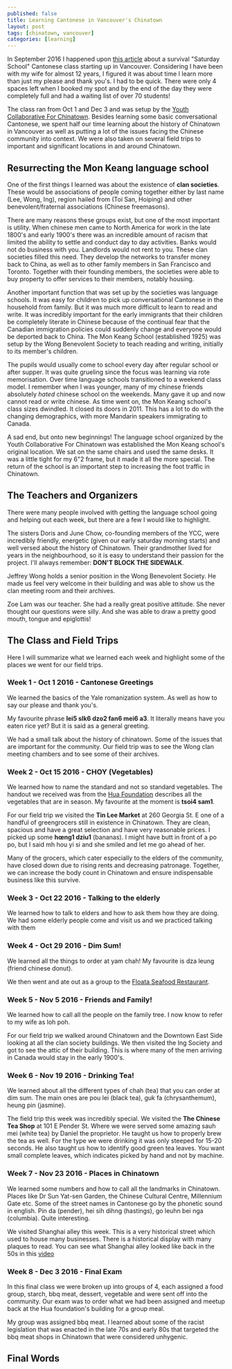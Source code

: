 ```yaml
---
published: false
title: Learning Cantonese in Vancouver's Chinatown
layout: post
tags: [chinatown, vancouver]
categories: [learning]
---
```

In September 2016 I happened upon [this article](http://www.metronews.ca/news/vancouver/2016/09/20/chinese-school-in-chinatown-focuses-on-survival-cantonese.html) about a survival "Saturday School" Cantonese class starting up in Vancouver. Considering I have been with my wife for almost 12 years, I figured it was about time I learn more than just my please and thank you's. I had to be quick. There were only 4 spaces left when I booked my spot and by the end of the day they were completely full and had a waiting list of over 70 students!

The class ran from Oct 1 and Dec 3 and was setup by the [Youth Collaborative For Chinatown](http://ycc-yvr.com/). Besides learning some basic conversational Cantonese, we spent half our time learning about the history of Chinatown in Vancouver as well as putting a lot of the issues facing the Chinese community into context. We were also taken on several field trips to important and significant locations in and around Chinatown.

## Resurrecting the Mon Keang language school

One of the first things I learned was about the existence of **clan societies**. These would be associations of people coming together either by last name (Lee, Wong, Ing), region hailed from (Toi San, Hoiping) and other benevolent/fraternal associations (Chinese freemasons).

There are many reasons these groups exist, but one of the most important is utility. When chinese men came to North America for work in the late 1800's and early 1900's there was an incredible amount of racism that limited the ability to settle and conduct day to day activities. Banks would not do business with you. Landlords would not rent to you. These clan societies filled this need. They develop the networks to transfer money back to China, as well as to other family members in San Francisco and Toronto. Together with their founding members, the societies were able to buy property to offer services to their members, notably housing. 

Another important function that was set up by the societies was language schools. It was easy for children to pick up conversational Cantonese in the household from family. But it was much more difficult to learn to read and write. It was incredibly important for the early immigrants that their children be completely literate in Chinese because of the continual fear that the Canadian immigration policies could suddenly change and everyone would be deported back to China. The Mon Keang School (established 1925) was setup by the Wong Benevolent Society to teach reading and writing, initially to its member's children. 

The pupils would usually come to school every day after regular school or after supper. It was quite grueling since the focus was learning via rote memorisation. Over time language schools transitioned to a weekend class model. I remember when I was younger, many of my chinese friends absolutely *hated* chinese school on the weekends. Many gave it up and now cannot read or write chinese. As time went on, the Mon Keang school's class sizes dwindled. It closed its doors in 2011. This has a lot to do with the changing demographics, with more Mandarin speakers immigrating to Canada.

A sad end, but onto new beginnings! The language school organized by the Youth Collaborative For Chinatown was established the Mon Keang school's original location. We sat on the same chairs and used the same desks. It was a little tight for my 6"2 frame, but it made it all the more special. The return of the school is an important step to increasing the foot traffic in Chinatown.

## The Teachers and Organizers

There were many people involved with getting the language school going and helping out each week, but there are a few I would like to highlight.

The sisters Doris and June Chow, co-founding members of the YCC, were incredibly friendly, energetic (given our early saturday morning starts) and well versed about the history of Chinatown. Their grandmother lived for years in the neighbourhood, so it is easy to understand their passion for the project. I'll always remember: **DON'T BLOCK THE SIDEWALK**.

Jeffrey Wong holds a senior position in the Wong Benevolent Society. He made us feel very welcome in their building and was able to show us the clan meeting room and their archives.

Zoe Lam was our teacher. She had a really great positive attitude. She never thought our questions were silly. And she was able to draw a pretty good mouth, tongue and epiglottis!

## The Class and Field Trips

Here I will summarize what we learned each week and highlight some of the places we went for our field trips.

### Week 1 - Oct 1 2016 - Cantonese Greetings

We learned the basics of the Yale romanization system. As well as how to say our please and thank you's.

My favourite phrase **lei5 sIk6 dzo2 fan6 mei6 a3**. It literally means have you eaten rice yet? But it is said as a general greeting.

We had a small talk about the history of chinatown. Some of the issues that are important for the community. Our field trip was to see the Wong clan meeting chambers and to see some of their archives.

### Week 2 - Oct 15 2016 - CHOY (Vegetables)

We learned how to name the standard and not so standard vegetables. The handout we received was from the [Hua Foundation](http://www.huafoundation.org/thechoiproject/seasonal-choi-guide/) describes all the vegetables that are in season. My favourite at the moment is **tsoi4 sam1**.

For our field trip we visited the **Tin Lee Market** at 260 Georgia St. E one of a handful of greengrocers still in existence in Chinatown. They are clean, spacious and have a great selection and have very reasonable prices. I picked up some **hœng1 dziu1** (bananas). I might have butt in front of a po po, but I said mh hou yi si and she smiled and let me go ahead of her.

Many of the grocers, which cater especially to the elders of the community, have closed down due to rising rents and decreasing patronage. Together, we can increase the body count in Chinatown and ensure indispensable business like this survive.

### Week 3 - Oct 22 2016 - Talking to the elderly

We learned how to talk to elders and how to ask them how they are doing. We had  some elderly people come and visit us and we practiced talking with them

### Week 4 -  Oct 29 2016 - Dim Sum!

We learned all the things to order at yam chah! My favourite is dza leung (friend chinese donut).

We then went and ate out as a group to the [Floata Seafood Restaurant](http://www.floata.com/).

### Week 5 - Nov 5 2016 - Friends and Family!

We learned how to call all the people on the family tree. I now know to refer to my wife as loh poh.

For our field trip we walked around Chinatown and the Downtown East Side looking at all the clan society buildings. We then visited the Ing Society and got to see the attic of their building. This is where many of the men arriving in Canada would stay in the early 1900's.

### Week 6 - Nov 19 2016 - Drinking Tea!

We learned about all the different types of chah (tea) that you can order at dim sum. The main ones are pou lei (black tea), guk fa (chrysanthemum), heung pin (jasmine).

The field trip this week was incredibly special. We visited the **The Chinese Tea Shop** at 101 E Pender St. Where we were served some amazing sauh mei (white tea) by Daniel the proprietor. He taught us how to properly brew the tea as well. For the type we were drinking it was only steeped for 15-20 seconds. He also taught us how to identify good green tea leaves. You want small complete leaves, which indicates picked by hand and not by machine.

### Week 7 - Nov 23 2016 - Places in Chinatown

We learned some numbers and how to call all the landmarks in Chinatown. Places like Dr Sun Yat-sen Garden, the Chinese Cultural Centre, Millennium Gate etc. Some of the street names in Cantonese go by the phonetic sound in english. Pin da (pender), hei sih dihng (hastings), go leuhn bei nga (columbia). Quite interesting.

We visited Shanghai alley this week. This is a very historical street which used to house many businesses. There is a historical display with many plaques to read. You can see what Shanghai alley looked like back in the 50s in this [video](https://www.youtube.com/watch?v=mfwZqoyQoN8&list=PL-XwqoQr7mtvfwKOmHx2SUm63VkKy9_iZ&index=2)

### Week 8 - Dec 3 2016 - Final Exam

In this final class we were broken up into groups of 4, each assigned a food group, starch, bbq meat, dessert, vegetable and were sent off into the community. Our exam was to order what we had been assigned and meetup back at the Hua foundation's building for a group meal.

My group was assigned bbq meat. I learned about some of the racist legislation that was enacted in the late 70s and early 80s that targeted the bbq meat shops in Chinatown that were considered unhygenic. 

## Final Words